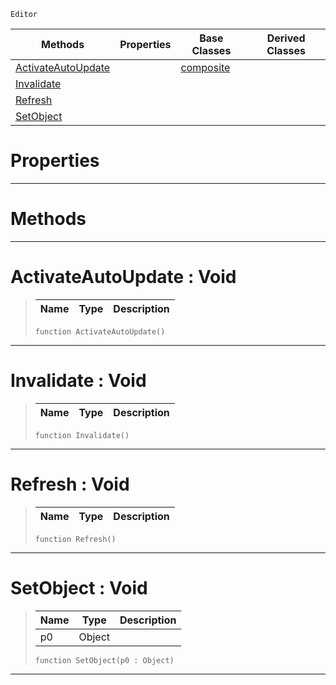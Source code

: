  `Editor`

|Methods|Properties|Base Classes|Derived Classes|
|---|---|---|---|
|[ ActivateAutoUpdate](https://github.com/PlasmaEngine/PlasmaDocs/blob/master/code_reference/class_reference/propertyview.markdown#activateautoupdate-void)| |[composite](https://github.com/PlasmaEngine/PlasmaDocs/blob/master/code_reference/class_reference/composite.markdown)| |
|[ Invalidate](https://github.com/PlasmaEngine/PlasmaDocs/blob/master/code_reference/class_reference/propertyview.markdown#invalidate-void)| | | |
|[ Refresh](https://github.com/PlasmaEngine/PlasmaDocs/blob/master/code_reference/class_reference/propertyview.markdown#refresh-void)| | | |
|[ SetObject](https://github.com/PlasmaEngine/PlasmaDocs/blob/master/code_reference/class_reference/propertyview.markdown#setobject-void)| | | |


 #  Properties


---  
 #  Methods


---  
 #  ActivateAutoUpdate : Void

> 
> |Name|Type|Description|
> |---|---|---|
> ``` lang=cpp, name=Lightning
> function ActivateAutoUpdate()
> ``` 


---  
 #  Invalidate : Void

> 
> |Name|Type|Description|
> |---|---|---|
> ``` lang=cpp, name=Lightning
> function Invalidate()
> ``` 


---  
 #  Refresh : Void

> 
> |Name|Type|Description|
> |---|---|---|
> ``` lang=cpp, name=Lightning
> function Refresh()
> ``` 


---  
 #  SetObject : Void

> 
> |Name|Type|Description|
> |---|---|---|
> |p0|Object| |
> ``` lang=cpp, name=Lightning
> function SetObject(p0 : Object)
> ``` 


---  
 

 